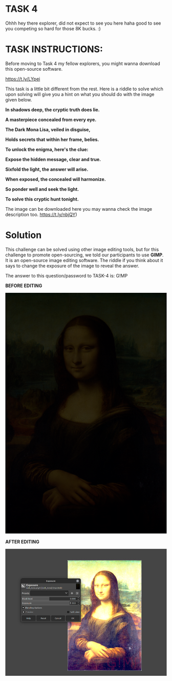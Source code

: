 # TASK 4

Ohhh hey there explorer, did not expect to see you here haha good to see you competing so hard for those 8K bucks. :)

# TASK INSTRUCTIONS:

Before moving to Task 4 my fellow explorers, you might wanna download this open-source software.

https://t.ly/LYpei

This task is a little bit different from the rest. Here is a riddle to solve which upon solving will give you a hint on what you should do with the image given below.

**In shadows deep, the cryptic truth does lie.**

**A masterpiece concealed from every eye.**

**The Dark Mona Lisa, veiled in disguise,**

**Holds secrets that within her frame, belies.**

**To unlock the enigma, here's the clue:**

**Expose the hidden message, clear and true.**

**Sixfold the light, the answer will arise.**

**When exposed, the concealed will harmonize.**

**So ponder well and seek the light.**

**To solve this cryptic hunt tonight.**

The image can be downloaded here you may wanna check the image description too.
https://t.ly/nbjQY)

# Solution
This challenge can be solved using other image editing tools, but for this challenge to promote open-sourcing, we told our participants to use **GIMP**. It is an open-source image editing software. The riddle if you think about it says to change the exposure of the image to reveal the answer.

The answer to this question/password to TASK-4 is: G!MP

**BEFORE EDITING**

<img src="https://github.com/Mrpai2318/OSCH-23-Solutions/blob/main/Stage-1/_resources/dark_mona%20(1).png" alt="darkmmonabefore">

**AFTER EDITING**

<img src="https://github.com/Mrpai2318/OSCH-23-Solutions/blob/main/Stage-1/_resources/darkmonaafter.png" alt="darkmonaafter">
